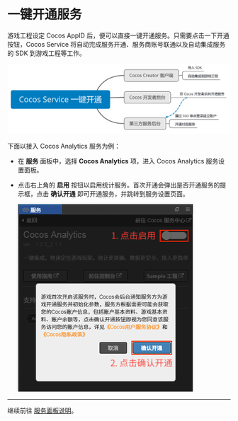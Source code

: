# 一键开通服务

游戏工程设定 Cocos AppID 后，便可以直接一键开通服务。只需要点击一下开通按钮，Cocos Service 将自动完成服务开通、服务商账号联通以及自动集成服务的 SDK 到游戏工程等工作。

![](image/about-oneclick.jpg)

下面以接入 Cocos Analytics 服务为例：

- 在 **服务** 面板中，选择 **Cocos Analytics** 项，进入 Cocos Analytics 服务设置面板。
- 点击右上角的 **启用** 按钮以启用统计服务。首次开通会弹出是否开通服务的提示框，点击  **确认开通** 即可开通服务，并跳转到服务设置页面。

  ![](image/panel-confirm.png)

---

继续前往 [服务面板说明](about-service-panel.md)。
